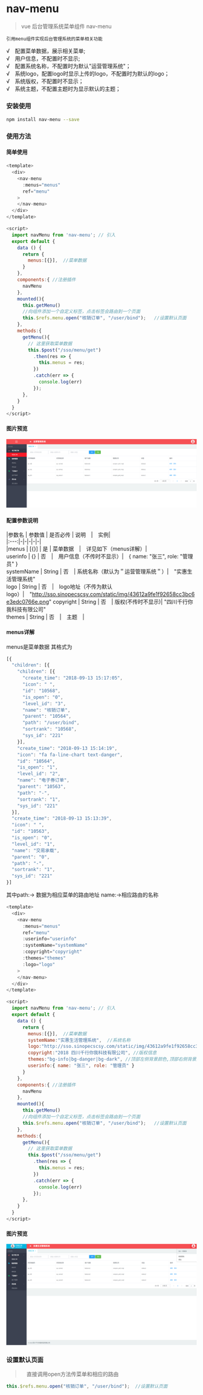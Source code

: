 # nav-menu

> vue 后台管理系统菜单组件 nav-menu

`引用menu组件实现后台管理系统的菜单相关功能`

√　配置菜单数据，展示相关菜单;      
√　用户信息，不配置时不显示;  
√　配置系统名称，不配置时为默认"运营管理系统"；  
√　系统logo，配置logo时显示上传的logo，不配置时为默认的logo；   
√　系统版权，不配置时不显示；   
√　系统主题，不配置主题时为显示默认的主题；  

### 安装使用
``` bash
npm install nav-menu --save
```

### 使用方法

#### 简单使用
``` js
<template>
  <div>
    <nav-menu
      :menus="menus"
      ref="menu"
    >
    </nav-menu>
  </div>
</template>
```

```　js
<script>
  import navMenu from 'nav-menu'; // 引入
  export default {
    data () {
      return {
        menus:[{}],  //菜单数据
      }
    },
    components:{ //注册插件
      navMenu
    },
    mounted(){     
      this.getMenu()
      //向组件添加一个自定义标签，点击标签会路由到一个页面
      this.$refs.menu.open("核销订单", "/user/bind");   //设置默认页面
    },
    methods:{
      getMenu(){
        // 这里获取菜单数据
        this.$post("/sso/menu/get")
          .then(res => {
            this.menus = res;
          })
          .catch(err => {
            console.log(err)
          });
      },
    }
  }
</script>
```

#### 图片预览

![预览](menu-1.png)


#### 配置参数说明

|参数名 | 参数值 |   是否必传 | 说明　|　实例|  
|:---:|-|-|-|-|-|  
|menus | [{}]  | 是 | 菜单数据　|　详见如下（menus详解）|  
userinfo | {}  | 否　|　用户信息（不传时不显示）|　{ name: "张三", role: "管理员" }  
systemName | String  | 否　| 系统名称（默认为＂运营管理系统＂）|　"实惠生活管理系统"  
logo | String  | 否　|　logo地址（不传为默认logo）|　"http://sso.sinopecscsy.com/static/img/43612a9fe1f92658cc3bc6e3edc0766e.png"
copyright | String  | 否　| 版权(不传时不显示)| "四川千行你我科技有限公司"  
themes | String  | 否　|　主题　|   

#### menus详解

menus是菜单数据 其格式为

``` js
[{
  "children": [{
    "children": [{
      "create_time": "2018-09-13 15:17:05",
      "icon": " ",
      "id": "10568",
      "is_open": "0",
      "level_id": "3",
      "name": "核销订单",
      "parent": "10564",
      "path": "/user/bind",
      "sortrank": "10568",
      "sys_id": "221"
    }],
    "create_time": "2018-09-13 15:14:19",
    "icon": "fa fa-line-chart text-danger",
    "id": "10564",
    "is_open": "1",
    "level_id": "2",
    "name": "电子券订单",
    "parent": "10563",
    "path": "-",
    "sortrank": "1",
    "sys_id": "221"
  }],
  "create_time": "2018-09-13 15:13:39",
  "icon": " ",
  "id": "10563",
  "is_open": "0",
  "level_id": "1",
  "name": "交易承载",
  "parent": "0",
  "path": "-",
  "sortrank": "1",
  "sys_id": "221"
}]
```
其中path:-> 数据为相应菜单的路由地址
name:->相应路由的名称


``` js
<template>
  <div>
    <nav-menu
      :menus="menus"
      ref="menu"
      :userinfo="userinfo"
      :systemName="systemName"
      :copyright="copyright"
      :themes="themes"
      :logo="logo"
    >
    </nav-menu>
  </div>
</template>
```

``` js
<script>
  import navMenu from 'nav-menu'; // 引入
  export default {
    data () {
      return {
        menus:[{}],  //菜单数据
        systemName:"实惠生活管理系统",  //系统名称
        logo:"http://sso.sinopecscsy.com/static/img/43612a9fe1f92658cc3bc6e3edc0766e.png",
        copyright:"2018 四川千行你我科技有限公司", //版权信息
        themes:"bg-info|bg-danger|bg-dark", //顶部左侧背景颜色,顶部右侧背景颜色,右边菜单背景颜色
        userinfo:{ name: "张三", role: "管理员" }
      }
    },
    components:{ //注册插件
      navMenu
    },
    mounted(){     
      this.getMenu()
      //向组件添加一个自定义标签，点击标签会路由到一个页面
      this.$refs.menu.open("核销订单", "/user/bind");   //设置默认页面
    },
    methods:{
      getMenu(){
        // 这里获取菜单数据
        this.$post("/sso/menu/get")
          .then(res => {
            this.menus = res;
          })
          .catch(err => {
            console.log(err)
          });
      },
    }
  }
</script>
```

#### 图片预览
![预览](menu-2.png)

### 设置默认页面

>　直接调用open方法传菜单和相应的路由

``` js
this.$refs.menu.open("核销订单", "/user/bind");  //设置默认页面
```
